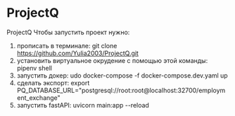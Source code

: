 # ProjectQ
ProjectQ
Чтобы запустить проект нужно:
1. прописать в терминале: git clone https://github.com/Yulia2003/ProjectQ.git
2. установить виртуальное окрудение с помощью этой команды: pipenv shell
3. запустить докер: udo docker-compose -f docker-compose.dev.yaml up
4. сделать экспорт: export PQ_DATABASE_URL="postgresql://root:root@localhost:32700/employment_exchange"
5. запустить fastAPI: uvicorn main:app --reload
